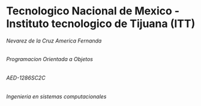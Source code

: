 
# Tecnologico Nacional de Mexico - Instituto tecnologico de Tijuana (ITT) 
###### Nevarez de la Cruz America Fernanda
###### Programacion Orientada a Objetos
###### AED-1286SC2C
###### Ingenieria en sistemas computacionales
